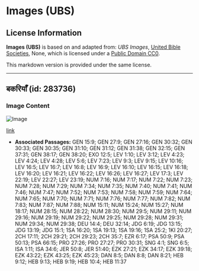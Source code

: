 # Images (UBS)

## License Information

**Images (UBS)** is based on and adapted from: _UBS Images_, [United Bible Societies](https://unitedbiblesocieties.org/), None, which is licensed under a [Public Domain CC0](https://creativecommons.org/public-domain/cc0/).

This markdown version is provided under the same license.



--------------------------------

## बकरियाँ (id: 283736)

### Image Content

![Image](https://cdn.aquifer.bible/aquifer-content/resources/Media/WEB-0265_goats.jpg)

[link](https://cdn.aquifer.bible/aquifer-content/resources/Media/WEB-0265_goats.jpg)

* **Associated Passages:** GEN 15:9; GEN 27:9; GEN 27:16; GEN 30:32; GEN 30:33; GEN 30:35; GEN 31:10; GEN 31:12; GEN 31:38; GEN 32:15; GEN 37:31; GEN 38:17; GEN 38:20; EXO 12:5; LEV 1:10; LEV 3:12; LEV 4:23; LEV 4:24; LEV 4:28; LEV 5:6; LEV 7:23; LEV 9:3; LEV 9:15; LEV 10:16; LEV 16:5; LEV 16:7; LEV 16:8; LEV 16:9; LEV 16:10; LEV 16:15; LEV 16:18; LEV 16:20; LEV 16:21; LEV 16:22; LEV 16:26; LEV 16:27; LEV 17:3; LEV 22:19; LEV 22:27; LEV 23:19; NUM 7:16; NUM 7:17; NUM 7:22; NUM 7:23; NUM 7:28; NUM 7:29; NUM 7:34; NUM 7:35; NUM 7:40; NUM 7:41; NUM 7:46; NUM 7:47; NUM 7:52; NUM 7:53; NUM 7:58; NUM 7:59; NUM 7:64; NUM 7:65; NUM 7:70; NUM 7:71; NUM 7:76; NUM 7:77; NUM 7:82; NUM 7:83; NUM 7:87; NUM 7:88; NUM 15:11; NUM 15:24; NUM 15:27; NUM 18:17; NUM 28:15; NUM 28:22; NUM 28:30; NUM 29:5; NUM 29:11; NUM 29:16; NUM 29:19; NUM 29:22; NUM 29:25; NUM 29:28; NUM 29:31; NUM 29:34; NUM 29:38; DEU 14:4; DEU 32:14; JDG 6:19; JDG 13:15; JDG 13:19; JDG 15:1; 1SA 16:20; 1SA 19:13; 1SA 19:16; 1SA 25:2; 1KI 20:27; 2CH 17:11; 2CH 29:21; 2CH 29:23; 2CH 35:7; EZR 6:17; PSA 50:9; PSA 50:13; PSA 66:15; PRO 27:26; PRO 27:27; PRO 30:31; SNG 4:1; SNG 6:5; ISA 1:11; ISA 34:6; JER 50:8; JER 51:40; EZK 27:21; EZK 34:17; EZK 39:18; EZK 43:22; EZK 43:25; EZK 45:23; DAN 8:5; DAN 8:8; DAN 8:21; HEB 9:12; HEB 9:13; HEB 9:19; HEB 10:4; HEB 11:37

